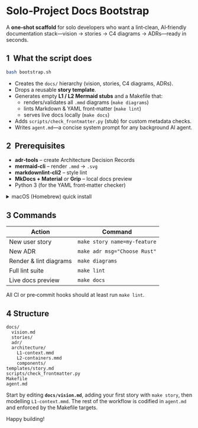 # Solo‑Project Docs Bootstrap

A **one‑shot scaffold** for solo developers who want a lint‑clean, AI‑friendly documentation stack—vision → stories → C4 diagrams → ADRs—ready in seconds.

## 1  What the script does

```bash
bash bootstrap.sh
```

* Creates the `docs/` hierarchy (vision, stories, C4 diagrams, ADRs).
* Drops a reusable **story template**.
* Generates empty **L1 / L2 Mermaid stubs** and a Makefile that:
  * renders/validates all `.mmd` diagrams (`make diagrams`)
  * lints Markdown & YAML front‑matter (`make lint`)
  * serves live docs locally (`make docs`)
* Adds `scripts/check_frontmatter.py` (stub) for custom metadata checks.
* Writes `agent.md`—a concise system prompt for any background AI agent.

## 2  Prerequisites

* **adr‑tools** – create Architecture Decision Records  
* **mermaid‑cli** – render `.mmd` → `.svg`  
* **markdownlint‑cli2** – style lint  
* **MkDocs + Material** *or* **Grip** – local docs preview  
* Python 3 (for the YAML front‑matter checker)

<details>
<summary>macOS (Homebrew) quick install</summary>

```bash
brew install adr-tools
npm i -g @mermaid-js/mermaid-cli markdownlint-cli2
pip install mkdocs-material grip pyyaml
```
</details>

## 3 Commands

| Action | Command |
|--------|---------|
| New user story | `make story name=my-feature` |
| New ADR        | `make adr msg="Choose Rust"` |
| Render & lint diagrams | `make diagrams` |
| Full lint suite        | `make lint` |
| Live docs preview      | `make docs` |

All CI or pre‑commit hooks should at least run `make lint`.


## 4 Structure 

```
docs/
  vision.md
  stories/
  adr/
  architecture/
    L1-context.mmd
    L2-containers.mmd
    components/
templates/story.md
scripts/check_frontmatter.py
Makefile
agent.md
```

Start by editing **`docs/vision.md`**, adding your first story with `make story`, then modelling `L1-context.mmd`. The rest of the workflow is codified in `agent.md` and enforced by the Makefile targets.

Happy building!
